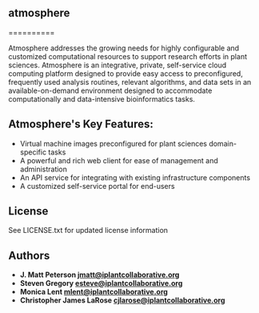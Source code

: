 ## atmosphere
==========

Atmosphere addresses the growing needs for highly configurable and customized computational resources to support research efforts in plant sciences. Atmosphere is an integrative, private, self-service cloud computing platform designed to provide easy access to preconfigured, frequently used analysis routines, relevant algorithms, and data sets in an available-on-demand environment designed to accommodate computationally and data-intensive bioinformatics tasks.

## Atmosphere's Key Features:

+ Virtual machine images preconfigured for plant sciences domain-specific tasks
+ A powerful and rich web client for ease of management and administration
+ An API service for integrating with existing infrastructure components
+ A customized self-service portal for end-users

## License

See LICENSE.txt for updated license information

## Authors

+ **J. Matt Peterson <jmatt@iplantcollaborative.org>**
+ **Steven Gregory <esteve@iplantcollaborative.org>**
+ **Monica Lent <mlent@iplantcollaborative.org>**
+ **Christopher James LaRose <cjlarose@iplantcollaborative.org>**
